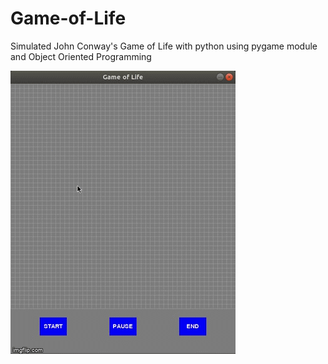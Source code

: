 # Game-of-Life
Simulated John Conway's Game of Life with python using pygame module and Object Oriented Programming

![Game of Life Demo](https://github.com/sathvikbhagavan/Game-of-Life/blob/master/game_of_life.gif)
